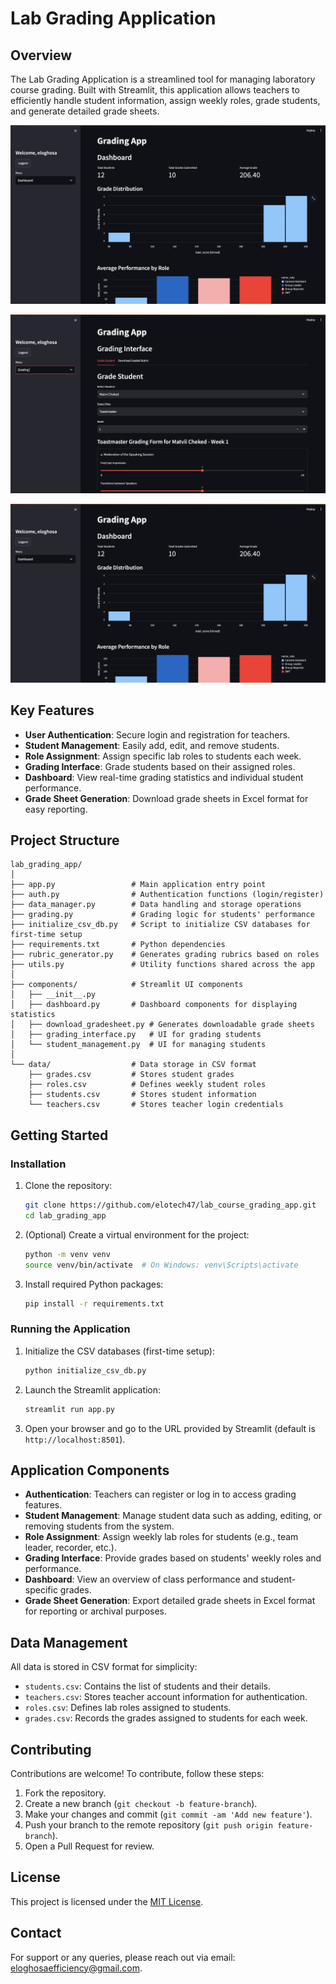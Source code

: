 # Lab Grading Application

## Overview
The Lab Grading Application is a streamlined tool for managing laboratory course grading. Built with Streamlit, this application allows teachers to efficiently handle student information, assign weekly roles, grade students, and generate detailed grade sheets.

![Dashboard](./docs/dashboard.png)

![Grade Interface](./docs/grading_interface.png)

![Dashboard](./docs/dashboard.png)

## Key Features
- **User Authentication**: Secure login and registration for teachers.
- **Student Management**: Easily add, edit, and remove students.
- **Role Assignment**: Assign specific lab roles to students each week.
- **Grading Interface**: Grade students based on their assigned roles.
- **Dashboard**: View real-time grading statistics and individual student performance.
- **Grade Sheet Generation**: Download grade sheets in Excel format for easy reporting.

## Project Structure
```
lab_grading_app/
│
├── app.py                 # Main application entry point
├── auth.py                # Authentication functions (login/register)
├── data_manager.py        # Data handling and storage operations
├── grading.py             # Grading logic for students' performance
├── initialize_csv_db.py   # Script to initialize CSV databases for first-time setup
├── requirements.txt       # Python dependencies
├── rubric_generator.py    # Generates grading rubrics based on roles
├── utils.py               # Utility functions shared across the app
│
├── components/            # Streamlit UI components
│   ├── __init__.py
│   ├── dashboard.py       # Dashboard components for displaying statistics
│   ├── download_gradesheet.py # Generates downloadable grade sheets
│   ├── grading_interface.py   # UI for grading students
│   └── student_management.py  # UI for managing students
│
└── data/                  # Data storage in CSV format
    ├── grades.csv         # Stores student grades
    ├── roles.csv          # Defines weekly student roles
    ├── students.csv       # Stores student information
    └── teachers.csv       # Stores teacher login credentials
```

## Getting Started

### Installation

1. Clone the repository:
   ```bash
   git clone https://github.com/elotech47/lab_course_grading_app.git
   cd lab_grading_app
   ```

2. (Optional) Create a virtual environment for the project:
   ```bash
   python -m venv venv
   source venv/bin/activate  # On Windows: venv\Scripts\activate
   ```

3. Install required Python packages:
   ```bash
   pip install -r requirements.txt
   ```

### Running the Application

1. Initialize the CSV databases (first-time setup):
   ```bash
   python initialize_csv_db.py
   ```

2. Launch the Streamlit application:
   ```bash
   streamlit run app.py
   ```

3. Open your browser and go to the URL provided by Streamlit (default is `http://localhost:8501`).

## Application Components

- **Authentication**: Teachers can register or log in to access grading features.
- **Student Management**: Manage student data such as adding, editing, or removing students from the system.
- **Role Assignment**: Assign weekly lab roles for students (e.g., team leader, recorder, etc.).
- **Grading Interface**: Provide grades based on students' weekly roles and performance.
- **Dashboard**: View an overview of class performance and student-specific grades.
- **Grade Sheet Generation**: Export detailed grade sheets in Excel format for reporting or archival purposes.

## Data Management

All data is stored in CSV format for simplicity:
- `students.csv`: Contains the list of students and their details.
- `teachers.csv`: Stores teacher account information for authentication.
- `roles.csv`: Defines lab roles assigned to students.
- `grades.csv`: Records the grades assigned to students for each week.

## Contributing

Contributions are welcome! To contribute, follow these steps:

1. Fork the repository.
2. Create a new branch (`git checkout -b feature-branch`).
3. Make your changes and commit (`git commit -am 'Add new feature'`).
4. Push your branch to the remote repository (`git push origin feature-branch`).
5. Open a Pull Request for review.

## License

This project is licensed under the [MIT License](https://opensource.org/licenses/MIT).

## Contact

For support or any queries, please reach out via email: eloghosaefficiency@gmail.com.
